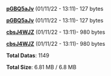 [**pGBQ5aJv**](/data/pGBQ5aJv.txt) (01/11/22 - 13:11)- 127 bytes

[**pGBQ5aJv**](/data/pGBQ5aJv.txt) (01/11/22 - 13:11)- 127 bytes

[**cbsJ4WJZ**](/data/cbsJ4WJZ.txt) (01/11/22 - 13:11)- 980 bytes

[**cbsJ4WJZ**](/data/cbsJ4WJZ.txt) (01/11/22 - 13:11)- 980 bytes

**Total Datas**: 1149

**Total Size**: 6.81 MB / 6.8 MB
